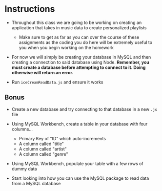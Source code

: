 # Instructions

- Throughout this class we are going to be working on creating an application that takes in music data to create personalized playlists

  - Make sure to get as far as you can over the course of these assignments as the coding you do here will be extremely useful to you when you begin working on the homework

- For now we will simply be creating your database in MySQL and then creating a connection to said database using Node. **Remember, you must create a database before attempting to connect to it. Doing otherwise will return an error.**

- Run `iceCreamReadData.js` and ensure it works

## Bonus

- Create a new database and try connecting to that database in a new `.js` file

- Using MySQL Workbench, create a table in your database with four columns...

  - Primary Key of "ID" which auto-increments
  - A column called "title"
  - A column called "artist"
  - A column called "genre"

- Using MySQL Workbench, populate your table with a few rows of dummy data

- Start looking into how you can use the MySQL package to read data from a MySQL database
